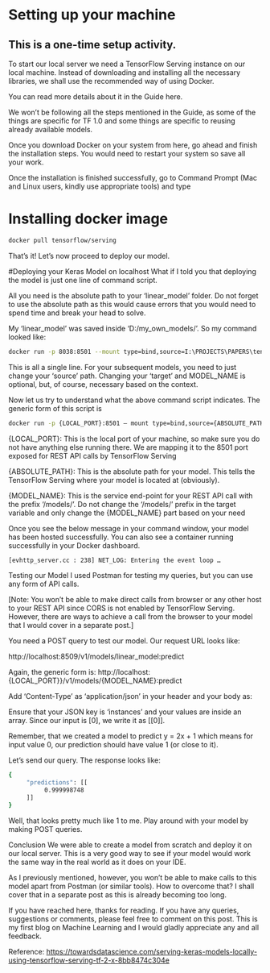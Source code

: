# Setting up your machine
## This is a one-time setup activity.

To start our local server we need a TensorFlow Serving instance on our local machine. Instead of downloading and installing all the necessary libraries, we shall use the recommended way of using Docker.

You can read more details about it in the Guide here.

We won’t be following all the steps mentioned in the Guide, as some of the things are specific for TF 1.0 and some things are specific to reusing already available models.

Once you download Docker on your system from here, go ahead and finish the installation steps. You would need to restart your system so save all your work.

Once the installation is finished successfully, go to Command Prompt (Mac and Linux users, kindly use appropriate tools) and type

# Installing docker image

```sh
docker pull tensorflow/serving
```


That’s it! Let’s now proceed to deploy our model.

#Deploying your Keras Model on localhost
What if I told you that deploying the model is just one line of command script.

All you need is the absolute path to your ‘linear_model’ folder. Do not forget to use the absolute path as this would cause errors that you would need to spend time and break your head to solve.

My ‘linear_model’ was saved inside ‘D:/my_own_models/’. So my command looked like:

```sh
docker run -p 8038:8501 --mount type=bind,source=I:\PROJECTS\PAPERS\tensorflow_serving\linear_model,target=/models/linear_model -e MODEL_NAME=linear_model -t tensorflow/serving
```

This is all a single line. For your subsequent models, you need to just change your ‘source’ path. Changing your ‘target’ and MODEL_NAME is optional, but, of course, necessary based on the context.

Now let us try to understand what the above command script indicates. The generic form of this script is

```sh
docker run -p {LOCAL_PORT}:8501 — mount type=bind,source={ABSOLUTE_PATH},target=/models/{MODEL_NAME} -e MODEL_NAME={MODEL_NAME} -t tensorflow/serving
```
{LOCAL_PORT}: This is the local port of your machine, so make sure you do not have anything else running there. We are mapping it to the 8501 port exposed for REST API calls by TensorFlow Serving

{ABSOLUTE_PATH}: This is the absolute path for your model. This tells the TensorFlow Serving where your model is located at (obviously).

{MODEL_NAME}: This is the service end-point for your REST API call with the prefix ‘/models/’. Do not change the ‘/models/’ prefix in the target variable and only change the {MODEL_NAME} part based on your need

Once you see the below message in your command window, your model has been hosted successfully. You can also see a container running successfully in your Docker dashboard.

```sh
[evhttp_server.cc : 238] NET_LOG: Entering the event loop …
```

Testing our Model
I used Postman for testing my queries, but you can use any form of API calls.

[Note: You won’t be able to make direct calls from browser or any other host to your REST API since CORS is not enabled by TensorFlow Serving. However, there are ways to achieve a call from the browser to your model that I would cover in a separate post.]

You need a POST query to test our model. Our request URL looks like:

http://localhost:8509/v1/models/linear_model:predict

Again, the generic form is:
http://localhost:{LOCAL_PORT}}/v1/models/{MODEL_NAME}:predict

Add ‘Content-Type’ as ‘application/json’ in your header and your body as:

Ensure that your JSON key is ‘instances’ and your values are inside an array. Since our input is [0], we write it as [[0]].

Remember, that we created a model to predict y = 2x + 1 which means for input value 0, our prediction should have value 1 (or close to it).

Let’s send our query. The response looks like:
```sh
{
     "predictions": [[
          0.999998748
     ]]
}
```

Well, that looks pretty much like 1 to me. Play around with your model by making POST queries.

Conclusion
We were able to create a model from scratch and deploy it on our local server. This is a very good way to see if your model would work the same way in the real world as it does on your IDE.

As I previously mentioned, however, you won’t be able to make calls to this model apart from Postman (or similar tools). How to overcome that? I shall cover that in a separate post as this is already becoming too long.

If you have reached here, thanks for reading. If you have any queries, suggestions or comments, please feel free to comment on this post. This is my first blog on Machine Learning and I would gladly appreciate any and all feedback.

Reference: https://towardsdatascience.com/serving-keras-models-locally-using-tensorflow-serving-tf-2-x-8bb8474c304e
